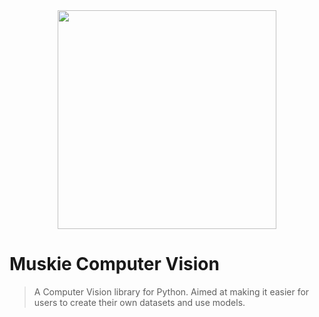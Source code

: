 <div align="center">
<img src="https://github.com/03axdov/musky/assets/62298758/fbc664f3-15ff-4b1c-9016-de4fe2d11d71" width="350" height="350">
</div>

# Muskie Computer Vision
> A Computer Vision library for Python. Aimed at making it easier for users to create their own datasets and use models.
